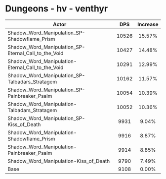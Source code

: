# Dungeons - hv - venthyr
| Actor | DPS | Increase |
|---|:---:|:---:|
|Shadow_Word_Manipulation_SP-Shadowflame_Prism|10526|15.57%|
|Shadow_Word_Manipulation_SP-Eternal_Call_to_the_Void|10427|14.48%|
|Shadow_Word_Manipulation-Eternal_Call_to_the_Void|10291|12.99%|
|Shadow_Word_Manipulation_SP-Talbadars_Stratagem|10162|11.57%|
|Shadow_Word_Manipulation_SP-Painbreaker_Psalm|10054|10.39%|
|Shadow_Word_Manipulation-Talbadars_Stratagem|10052|10.36%|
|Shadow_Word_Manipulation_SP-Kiss_of_Death|9931|9.04%|
|Shadow_Word_Manipulation-Shadowflame_Prism|9916|8.87%|
|Shadow_Word_Manipulation-Painbreaker_Psalm|9914|8.85%|
|Shadow_Word_Manipulation-Kiss_of_Death|9790|7.49%|
|Base|9108|0.00%|

